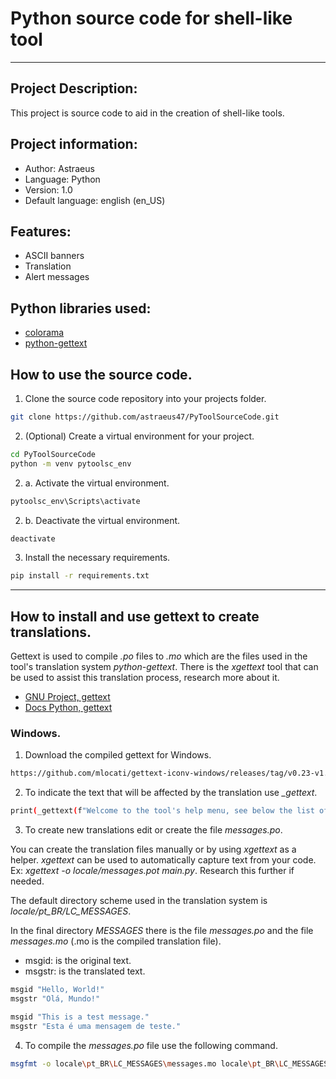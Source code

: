 # Python source code for shell-like tool

---

## Project Description:

This project is source code to aid in the creation of shell-like tools.

## Project information:
- Author: Astraeus
- Language: Python
- Version: 1.0
- Default language: english (en_US)

## Features:
- ASCII banners
- Translation
- Alert messages

## Python libraries used:
- [colorama](https://pypi.org/project/colorama/)
- [python-gettext](https://pypi.org/project/python-gettext/)

## How to use the source code.

1. Clone the source code repository into your projects folder.

```sh
git clone https://github.com/astraeus47/PyToolSourceCode.git
```

2. (Optional) Create a virtual environment for your project.

```sh
cd PyToolSourceCode
python -m venv pytoolsc_env
```

2. a. Activate the virtual environment.

```sh
pytoolsc_env\Scripts\activate
```

2. b. Deactivate the virtual environment.

```sh
deactivate
```

3. Install the necessary requirements.

```sh
pip install -r requirements.txt
```

---

## How to install and use gettext to create translations.

Gettext is used to compile *.po* files to *.mo* which are the files used in the tool's translation system *python-gettext*. There is the *xgettext* tool that can be used to assist this translation process, research more about it.

- [GNU Project, gettext](https://www.gnu.org/software/gettext/)
- [Docs Python, gettext](https://docs.python.org/3/library/gettext.html)

### Windows.

1. Download the compiled gettext for Windows.

```sh
https://github.com/mlocati/gettext-iconv-windows/releases/tag/v0.23-v1.17
```

2. To indicate the text that will be affected by the translation use *_gettext*.

```sh
print(_gettext(f"Welcome to the tool's help menu, see below the list of available commands."))
```

3. To create new translations edit or create the file *messages.po*.

You can create the translation files manually or by using *xgettext* as a helper. *xgettext* can be used to automatically capture text from your code. Ex: _xgettext -o locale/messages.pot main.py_. Research this further if needed.

The default directory scheme used in the translation system is *locale/pt_BR/LC_MESSAGES*.

In the final directory *MESSAGES* there is the file *messages.po* and the file *messages.mo* (.mo is the compiled translation file).

- msgid: is the original text.
- msgstr: is the translated text.

```sh
msgid "Hello, World!"
msgstr "Olá, Mundo!"

msgid "This is a test message."
msgstr "Esta é uma mensagem de teste."
```

4. To compile the *messages.po* file use the following command.

```sh
msgfmt -o locale\pt_BR\LC_MESSAGES\messages.mo locale\pt_BR\LC_MESSAGES\messages.po
```


